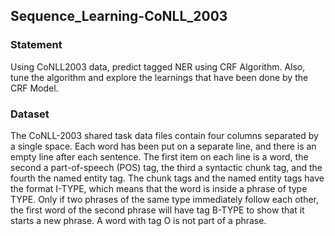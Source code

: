 ## Sequence_Learning-CoNLL_2003

### Statement
Using  CoNLL2003  data,  predict  tagged  NER  using  CRF  Algorithm.  Also,  tune  the  algorithm  and  explore  the learnings that have been done by the CRF Model.
### Dataset
The CoNLL-2003 shared task data files contain four columns separated by a single space. Each word has been put on a separate line, and there is an empty line after each sentence. The first item on each line is a word, the second a part-of-speech (POS) tag, the third a syntactic chunk tag, and the fourth the named entity tag. The  chunk  tags  and  the  named  entity  tags  have the  format  I-TYPE,  which  means  that  the  word  is  inside  a phrase of type TYPE. Only if two phrases of the same type immediately follow each other, the first word of the second  phrase  will  have  tag  B-TYPE  to  show  that  it  starts a new phrase. A  word  with  tag  O  is  not  part  of  a phrase.
